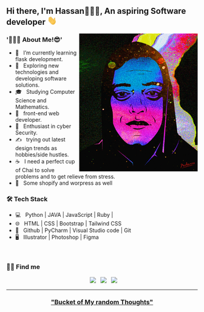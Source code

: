 <h2> Hi there, I'm Hassan🧑🏼‍💻, An aspiring Software developer <img src="https://github.com/hassancodes/mydata/blob/main/Hi.gif" width="25"></h2>
<img align="right" alt="GIF" src="https://github.com/hassancodes/mydata/blob/main/giphy.gif" width="312" heigh='380'/>



<h3> '👨🏻‍💻 About Me!😎' </h3>

- 🔭 &nbsp; I’m currently learning flask development.
- 🤔 &nbsp; Exploring new technologies and developing software solutions.
- 🎓 &nbsp; Studying Computer Science and Mathematics.
- 💼 &nbsp; front-end web developer.
- 🌱 &nbsp; Enthusiast in cyber Security.
- ✍️ &nbsp; trying out latest design trends as hobbies/side hustles.
- ☕ &nbsp; I need a perfect cup of Chai to solve problems and to get relieve from stress. 
- 🙂 &nbsp; Some shopify and worpress as well

<h3>🛠 Tech Stack</h3>

- 💻 &nbsp; Python | JAVA | JavaScript | Ruby |
- 🌐 &nbsp; HTML | CSS | Bootstrap | Tailwind CSS
- 🔧 &nbsp; Github | PyCharm | Visual Studio code | Git
- 🖥 &nbsp; Illustrator | Photoshop | Figma



</br>


<h3> 🤝🏻 Find me </h3>

<p align="center">
&nbsp; <a href="https://twitter.com/hassantweets4/" target="_blank" rel="noopener noreferrer"><img src="https://img.icons8.com/plasticine/100/000000/twitter.png" width="50" /></a>  
&nbsp; <a href="https://www.instagram.com/ig.geek.code/" target="_blank" rel="noopener noreferrer"><img src="https://img.icons8.com/plasticine/100/000000/instagram-new.png" width="50" /></a>  
&nbsp; <a href="mailto:thatdevhassan@gmail.com" target="_blank" rel="noopener noreferrer"><img src="https://img.icons8.com/plasticine/100/000000/gmail.png"  width="50" /></a>
</p>
<hr/>

<h3 align=center><a href="https://thecodingneuron.blogspot.com" >"Bucket of My random Thoughts"</a></h3>
